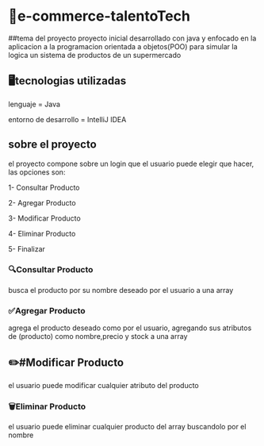 # 🛒e-commerce-talentoTech

##tema del proyecto
proyecto inicial desarrollado con java y enfocado en la aplicacion a la programacion orientada a objetos(POO) para simular
la logica un sistema de productos de un supermercado 

## 🖥️tecnologias utilizadas
lenguaje = Java 

entorno de desarrollo = IntelliJ IDEA

## sobre el proyecto
el proyecto compone sobre un login que el usuario puede elegir que hacer, las opciones son:

  1- Consultar Producto

  2- Agregar Producto

  3- Modificar Producto

  4- Eliminar Producto 

  5- Finalizar

### 🔍Consultar Producto

busca el producto por su nombre deseado por el usuario a una array

### ✅Agregar Producto

agrega el producto deseado como por el usuario, agregando sus atributos de (producto) como nombre,precio y stock a una array

## ✏️#Modificar Producto

el usuario puede modificar cualquier atributo del producto

### 🗑️Eliminar Producto

el usuario puede eliminar cualquier producto del array buscandolo por el nombre


